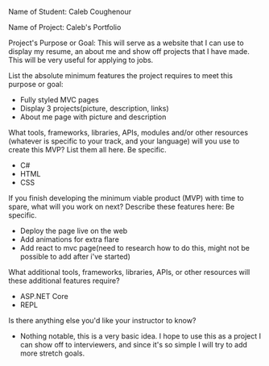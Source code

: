 Name of Student: Caleb Coughenour

Name of Project: Caleb's Portfolio

Project's Purpose or Goal: This will serve as a website that I can use to display my resume, an about me and show off projects that I have made. This will be very useful for applying to jobs.

List the absolute minimum features the project requires to meet this purpose or goal:
- Fully styled MVC pages
- Display 3 projects(picture, description, links)
- About me page with picture and description

What tools, frameworks, libraries, APIs, modules and/or other resources (whatever is specific to your track, and your language) will you use to create this MVP? List them all here. Be specific.
- C#
- HTML
- CSS

If you finish developing the minimum viable product (MVP) with time to spare, what will you work on next? Describe these features here: Be specific.
- Deploy the page live on the web
- Add animations for extra flare
- Add react to mvc page(need to research how to do this, might not be possible to add after i've started)

What additional tools, frameworks, libraries, APIs, or other resources will these additional features require?
- ASP.NET Core
- REPL

Is there anything else you'd like your instructor to know?

- Nothing notable, this is a very basic idea. I hope to use this as a project I can show off to interviewers, and since it's so simple I will try to add more stretch goals.